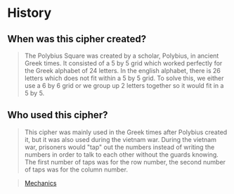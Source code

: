 # History
## When was this cipher created?
> The Polybius Square was created by a scholar, Polybius, in ancient Greek times. It consisted of a 5 by 5 grid which worked perfectly for the Greek alphabet of 24 letters. In the english alphabet, there is 26 letters which does not fit within a 5 by 5 grid. To solve this, we either use a 6 by 6 grid or we group up 2 letters together so it would fit in a 5 by 5.
## Who used this cipher?
> This cipher was mainly used in the Greek times after Polybius created it, but it was also used during the vietnam war. During the vietnam war, prisoners would "tap" out the numbers instead of writing the numbers in order to talk to each other without the guards knowing. The first number of taps was for the row number, the second number of taps was for the column number.

> [Mechanics](https://github.com/EPHS-CyberSecurity-2020-Hour1/CipherProject/blob/Polybius_Cipher/Polybius_mechanics.md)
